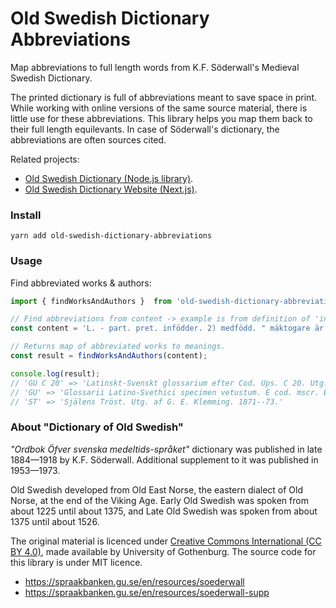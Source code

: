 # Old Swedish Dictionary Abbreviations

Map abbreviations to full length words from K.F. Söderwall's Medieval Swedish Dictionary.

The printed dictionary is full of abbreviations meant to save space in print. While working with online versions of the same source material, there is little use for these abbreviations. This library helps you map them back to their full length equilevants. In case of Söderwall's dictionary, the abbreviations are often sources cited.

Related projects:
- [Old Swedish Dictionary (Node.js library)](https://github.com/stscoundrel/old-swedish-dictionary).
- [Old Swedish Dictionary Website (Next.js)](https://github.com/stscoundrel/old-swedish-dictionary-next).

### Install

`yarn add old-swedish-dictionary-abbreviations`

### Usage

Find abbreviated works & authors:

```javascript
import { findWorksAndAuthors }  from 'old-swedish-dictionary-abbreviations'

// Find abbreviations from content -> example is from definition of 'infödha'
const content = 'L. - part. pret. infödder. 2) medfödd. " mäktogare är indföt onth än owanth got " GU C 20 (hand 2) s. 30. ib. 3) infödd. GU C 20 (hand 2) s. 30. nager jnrikes jnföder man STb 3: 331 (1497).';

// Returns map of abbreviated works to meanings.
const result = findWorksAndAuthors(content);

console.log(result);
// 'GU C 20' => 'Latinskt-Svenskt glossarium efter Cod. Ups. C 20. Utg. av E. Neuman. S 1--583. 1918--20, (hand 2) s. 1--169. 1938--42. SFSS.'
// 'GU' => 'Glossarii Latino-Svethici specimen vetustum. E cod. mscr. Bibliothecæ Reg. Acad. Upsal. Diss. Ups. præs. J. H. Schröder. 1845.'
// 'ST' => 'Själens Tröst. Utg. af G. E. Klemming. 1871--73.'

```

### About "Dictionary of Old Swedish"

_"Ordbok Öfver svenska medeltids-språket"_ dictionary was published in late 1884—1918 by K.F. Söderwall. Additional supplement to it was published in 1953—1973.

Old Swedish developed from Old East Norse, the eastern dialect of Old Norse, at the end of the Viking Age. Early Old Swedish was spoken from about 1225 until about 1375, and Late Old Swedish was spoken from about 1375 until about 1526.

The original material is licenced under [Creative Commons International (CC BY 4.0)](https://creativecommons.org/licenses/by/4.0/), made available by University of Gothenburg. The source code for this library is under MIT licence.

- https://spraakbanken.gu.se/en/resources/soederwall
- https://spraakbanken.gu.se/en/resources/soederwall-supp
